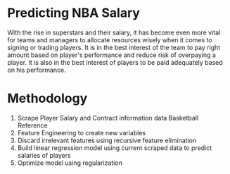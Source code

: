 # Predicting NBA Salary

With the rise in superstars and their salary, it has become even more vital for teams and managers to allocate resources wisely when it comes to signing or trading players. It is in the best interest of the team to pay right amount based on player's performance and reduce risk of overpaying a player. It is also in the best interest of players to be paid adequately based on his performance. 

# Methodology

1. Scrape Player Salary and Contract information data Basketball Reference
2. Feature Engineering to create new variables 
3. Discard irrelevant features using recursive feature elimination
4. Build linear regression model using current scraped data to predict salaries of players
5. Optimize model using regularization

